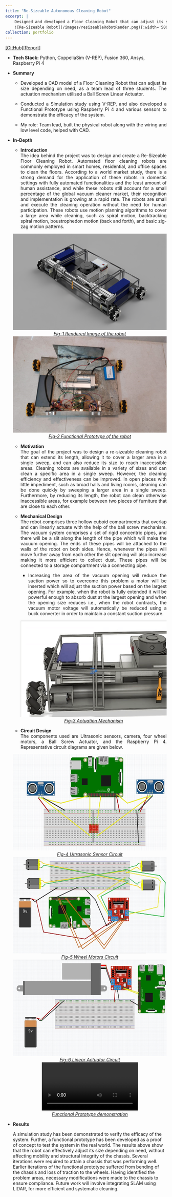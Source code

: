 ```yaml
---
title: "Re-Sizeable Autonomous Cleaning Robot"
excerpt: |
    Designed and developed a Floor Cleaning Robot that can adjust its size depending on need.  
    ![Re-Sizeable Robot](/images/resizeableRobotRender.png){:width='500px' height='250px'}
collection: portfolio
---
```


[[GitHub]](https://github.com/SahilTChaudhary/Re-Sizeable-Autonomous-Cleaning-Robot)[[Report]](http://sahiltchaudhary.github.io/files/resizeableRobReport.pdf)

* <b>Tech Stack:</b> Python, CoppeliaSim (V-REP), Fusion 360, Ansys, Raspberry Pi 4
* <b> Summary </b>
    -  <p style="text-align: justify;">Developed a CAD model of a Floor Cleaning Robot that can adjust its size depending on need, as a team lead of three students. The actuation mechanism utilised a Ball Screw Linear Actuator.</p>
    -  <p style="text-align: justify;">Conducted a Simulation study using V-REP, and also developed a Functional Prototype using Raspberry Pi 4 and various sensors to demonstrate the efficacy of the system.</p>
    -  <p style="text-align: justify;">My role: Team lead, built the physical robot along with the wiring and low level code, helped with CAD.</p>

* <b>In-Depth</b>
    *  <p style="text-align: justify;"><b>Introduction</b><br>The idea behind the project was to design and create a Re-Sizeable Floor Cleaning Robot. Automated floor cleaning robots are commonly employed in smart homes, residential, and office spaces to clean the floors. According to a world market study, there is a strong demand for the application of these robots in domestic settings with fully automated functionalities and the least amount of human assistance, and while these robots still account for a small percentage of the global vacuum cleaner market, their recognition and implementation is growing at a rapid rate. The robots are small and execute the cleaning operation without the need for human participation. These robots use motion planning algorithms to cover a large area while cleaning, such as spiral motion, backtracking spiral motion, boustrophedon motion (back and forth), and basic zig-zag motion patterns.</p>

    <div style="text-align:center">
    <img src="/images/resizeableRobotRender.png" alt="Robot_Render" style="width:600px;height:300px;">
    </div>
    <figcaption style="text-align: center;"><u><em>Fig-1 Rendered Image of the robot</em></u></figcaption>

    <div style="text-align:center">
    <img src="/images/resizeableRobot_Prototype.png" alt="Functional_Prototype" style="width:600px;height:300px;">
    </div>
    <figcaption style="text-align: center;"><u><em>Fig-2 Functional Prototype of the robot</em></u></figcaption>
  
    * <p style="text-align: justify;"><b>Motivation</b><br>The goal of the project was to design a re-sizeable cleaning robot that can extend its length, allowing it to cover a larger area in a single sweep, and can also reduce its size to reach inaccessible areas. Cleaning robots are available in a variety of sizes and can clean a specific area in a single sweep. However, the cleaning efficiency and effectiveness can be improved. In open places with little impediment, such as broad halls and living rooms, cleaning can be done quickly by sweeping a larger area in a single sweep. Furthermore, by reducing its length, the robot can clean otherwise inaccessible areas, for example between two pieces of furniture that are close to each other.</p>
    
       
    * <p style="text-align: justify;"><b>Mechanical Design</b><br>The robot comprises three hollow cuboid compartments that overlap and can linearly actuate with the help of the ball screw mechanism. The vacuum system comprises a set of rigid concentric pipes, and there will be a slit along the length of the pipe which will make the vacuum opening. The ends of these pipes will be attached to the walls of the robot on both sides. Hence, whenever the pipes will move further away from each other the slit opening will also increase making it more efficient to collect dust. These pipes will be connected to a storage compartment via a connecting pipe.</p>

        * <p style="text-align: justify;">Increasing the area of the vacuum opening will reduce the suction power so to overcome this problem a motor will be inserted which will adjust the suction power based on the largest opening. For example, when the robot is fully extended it will be powerful enough to absorb dust at the largest opening and when the opening size reduces i.e., when the robot contracts, the vacuum motor voltage will automatically be reduced using a buck converter in order to maintain a constant suction pressure.</p>

        <div style="text-align:center">
        <img src="/images/resizeableRobot_Mechanism.gif" alt="Actuation_Mechanism" style="width:550px;height:300px;">
        </div>
        <figcaption style="text-align: center;"><u><em>Fig-3 Actuation Mechanism</em></u></figcaption>


    * <p style="text-align: justify;"><b>Circuit Design</b><br>The components used are Ultrasonic sensors, camera, four wheel motors, a Ball Screw Actuator, and the Raspberry Pi 4. Representative circuit diagrams are given below.</p>

    <div style="text-align:center">
    <img src="/images/UltrasonicCircuit.png" alt="US_Circuit" style="width:550px;height:300px;">
    </div>
    <figcaption style="text-align: center;"><u><em>Fig-4 Ultrasonic Sensor Circuit</em></u></figcaption>

    <div style="text-align:center">
    <img src="/images/WheelCircuit.png" alt="Wheel_Circuit" style="width:550px;height:300px;">
    </div>
    <figcaption style="text-align: center;"><u><em>Fig-5 Wheel Motors Circuit</em></u></figcaption>

    <div style="text-align:center">
    <img src="/images/LinearActuatorCircuit.png" alt="LA_Circuit" style="width:550px;height:300px;">
    </div>
    <figcaption style="text-align: center;"><u><em>Fig-6 Linear Actuator Circuit</em></u></figcaption>
  

    <div style="text-align:center">
    <video src="/images/resizeableRobot_working_model.mp4" controls="controls" style="max-width: 750px;"></video>
    </div>
    <figcaption style="text-align: center;"><u><em>Functional Prototype demonstration</em></u></figcaption>

* <b>Results</b>
    <p>A simulation study has been demonstrated to verify the efficacy of the system. Further, a functional prototype has been developed as a proof of concept to test the system in the real world. The results above show that the robot can effectively adjust its size depending on need, without affecting mobility and structural integrity of the chassis. Several iterations were required to attain a chassis that was performing well. Earlier iterations of the functional prototype suffered from bending of the chassis and loss of traction to the wheels. Having identified the problem areas, necessary modifications were made to the chassis to ensure compliance.  Future work will involve integrating SLAM using LIDAR, for more efficient and systematic cleaning.</p>